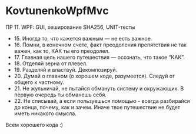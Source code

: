 # KovtunenkoWpfMvс
ПР 11. WPF: GUI, хеширование SHA256, UNIT-тесты
<uL>
<li>15. Иногда то, что кажется важным — не есть важное.</li>
<li>16. Помни, в конечном счете, факт преодоления препятствия не так важен, как то, КАК ты его преодолел.</li>
<li>17. Главная цель нашего путешествия — осознать, что такое “КАК”.</li>
<li>18. Отделяй зерна от плевел.</li>
<li>19. Разделяй и властвуй. Декомпозируй. </li>
<li>20. Думай о главном (о хорошем коде, разумеется). Следуй от общего к частному.</li>
<li>21. Не жульничай, не пытайся обмануть систему и окружающих. В первую очередь ты обманешь себя.</li>
<li>22. Не списывай, а если пользуешься помощью - всегда разбирайся до конца, почему, как и зачем. Иначе твое путешествие не будет иметь никакого смысла.</li>
</ul>

Всем хорошего кода :)
